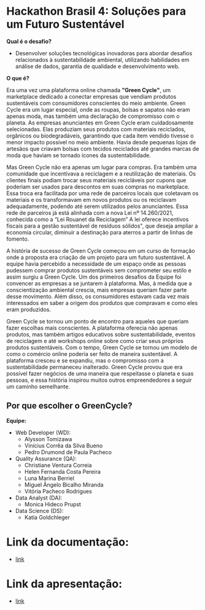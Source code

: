 # Hackathon Brasil 4: Soluções para um Futuro Sustentável

**Qual é o desafio?**
- Desenvolver soluções tecnológicas inovadoras para abordar desafios relacionados à sustentabilidade ambiental, utilizando habilidades em análise de dados, garantia de qualidade e desenvolvimento web.

**O que é?**

Era uma vez uma plataforma online chamada **"Green Cycle"**, um marketplace dedicado a conectar empresas que vendiam produtos sustentáveis com consumidores conscientes do meio ambiente. Green Cycle era um lugar especial, onde as roupas, bolsas e sapatos não eram apenas moda, mas também uma declaração de compromisso com o planeta. As empresas anunciantes em Green Cycle eram cuidadosamente selecionadas. Elas produziam seus produtos com materiais reciclados, orgânicos ou biodegradáveis, garantindo que cada item vendido tivesse o menor impacto possível no meio ambiente. Havia desde pequenas lojas de artesãos que criavam bolsas com tecidos reciclados até grandes marcas de moda que haviam se tornado ícones da sustentabilidade.

Mas Green Cycle não era apenas um lugar para compras. Era também uma comunidade que incentivava a reciclagem e a reutilização de materiais. Os clientes finais podiam trocar seus materiais recicláveis por cupons que poderiam ser usados para descontos em suas compras no marketplace. Essa troca era facilitada por uma rede de parceiros locais que coletavam os materiais e os transformavam em novos produtos ou os reciclavam adequadamente, podendo até serem utilizados pelos anunciantes. Essa rede de parceiros já está alinhada com a nova Lei nº 14.260/2021, conhecida como a “Lei Rouanet da Reciclagem” A lei oferece incentivos fiscais para a gestão sustentável de resíduos sólidos", que deseja ampliar a economia circular, diminuir a destinação para aterros a partir de linhas de fomento. 

A história de sucesso de Green Cycle começou em um curso de formação onde a proposta era criação de um projeto para um futuro sustentável.  A equipe havia percebido a necessidade de um espaço onde as pessoas pudessem comprar produtos sustentáveis sem comprometer seu estilo e assim surgiu a Green Cycle. Um dos primeiros desafios da Equipe foi convencer as empresas a se juntarem à plataforma. Mas, à medida que a conscientização ambiental crescia, mais empresas queriam fazer parte desse movimento. Além disso, os consumidores estavam cada vez mais interessados em saber a origem dos produtos que compravam e como eles eram produzidos.

Green Cycle se tornou um ponto de encontro para aqueles que queriam fazer escolhas mais conscientes. A plataforma oferecia não apenas produtos, mas também artigos educativos sobre sustentabilidade, eventos de reciclagem e até workshops online sobre como criar seus próprios produtos sustentáveis. Com o tempo, Green Cycle se tornou um modelo de como o comércio online poderia ser feito de maneira sustentável. A plataforma cresceu e se expandiu, mas o compromisso com a sustentabilidade permaneceu inalterado. Green Cycle provou que era possível fazer negócios de uma maneira que respeitasse o planeta e suas pessoas, e essa história inspirou muitos outros empreendedores a seguir um caminho semelhante.

**Por que escolher o GreenCycle?**
- 

**Equipe:**
- Web Developer (WD):
  - Alysson Tomizawa
  - Vinícius Corrêa da Silva Bueno
  - Pedro Drumond de Paula Pacheco
- Quality Assurance (QA):
  - Christiane Ventura Correia    
  - Helen Fernanda Costa Pereira
  - Luna Marina Berriel
  - Miguel Ângelo Bicalho Miranda
  - Vitória Pacheco Rodrigues
- Data Analyst (DA):
  - Monica Hideco Prupst
- Data Science (DS):
  - Katia Goldchleger

# Link da documentação:
- [link](https://www.canva.com/design/DAGGqTyLOYk/FK2OQ0sVUWyK0QJ6aZQkaQ/edit?utm_content=DAGGqTyLOYk&utm_campaign=designshare&utm_medium=link2&utm_source=sharebutton)

# Link da apresentação:
- [link](https://www.canva.com/design/DAGGtvfkeGk/ZnSnPfxi4opkvdF-tmhM0A/edit?utm_content=DAGGtvfkeGk&utm_campaign=designshare&utm_medium=link2&utm_source=sharebutton)
